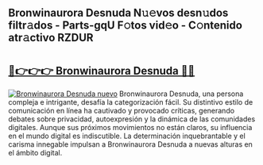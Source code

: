 ## Bronwinaurora Desnuda N𝚞𝚎vos desn𝚞dos filtr𝚊dos - Parts-gqU F𝚘tos vid𝚎o - C𝚘ntenido atr𝚊ctivo RZDUR

# <h2><a href="http://mbdwlgj.tromn.icu/?c=Bronwinaurora+Desnuda">🔗👉👉👉 Bronwinaurora Desnuda 🔗🔗</a></h2>

[![Bronwinaurora Desnuda nuevo](https://i.imgur.com/pEAQMta.gif)](http://mbdwlgj.tromn.icu/?c=Bronwinaurora+Desnuda)
Bronwinaurora Desnuda, una persona compleja e intrigante, desafía la categorización fácil. Su distintivo estilo de comunicación en línea ha cautivado y provocado críticas, generando debates sobre privacidad, autoexpresión y la dinámica de las comunidades digitales. Aunque sus próximos movimientos no están claros, su influencia en el mundo digital es indiscutible. La determinación inquebrantable y el carisma innegable impulsan a Bronwinaurora Desnuda a nuevas alturas en el ámbito digital.
